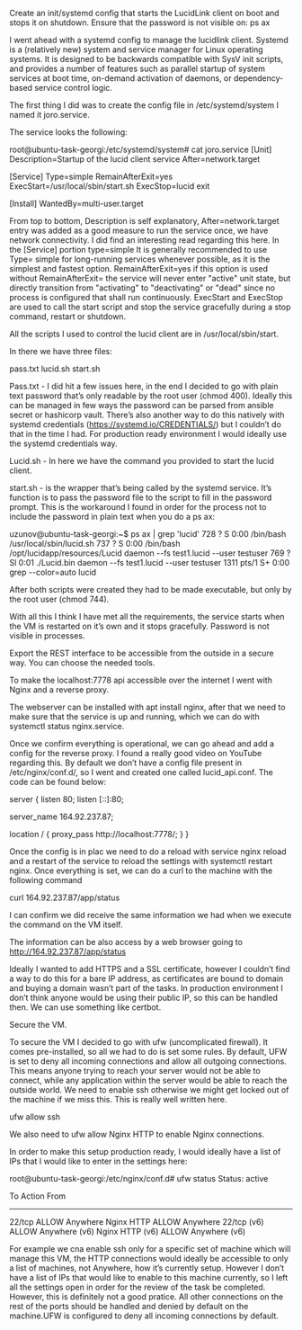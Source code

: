 Create an init/systemd config that starts the LucidLink client on boot and stops it on shutdown. Ensure that the password is not visible on: ps ax

I went ahead with a systemd config to manage the lucidlink client. Systemd is a (relatively new) system and service manager for Linux operating systems. It is designed to be backwards compatible with SysV init scripts, and provides a number of features such as parallel startup of system services at boot time, on-demand activation of daemons, or dependency-based service control logic.

The first thing I did was to create the config file in /etc/systemd/system I named it joro.service.

The service looks the following:

root@ubuntu-task-georgi:/etc/systemd/system# cat joro.service
[Unit]
Description=Startup of the lucid client service
After=network.target

[Service]
Type=simple
RemainAfterExit=yes
ExecStart=/usr/local/sbin/start.sh
ExecStop=lucid exit


[Install]
WantedBy=multi-user.target


From top to bottom, Description is self explanatory, After=network.target entry was added as a good measure to run the service once, we have network connectivity. I did find an interesting read regarding this here. In the [Service] portion type=simple It is generally recommended to use Type= simple for long-running services whenever possible, as it is the simplest and fastest option. RemainAfterExit=yes if this option is used without RemainAfterExit= the service will never enter "active" unit state, but directly transition from "activating" to "deactivating" or "dead" since no process is configured that shall run continuously. ExecStart and ExecStop are used to call the start script and stop the service gracefully during a stop command, restart or shutdown.

All the scripts I used to control the lucid client are in /usr/local/sbin/start.

In there we have three files:

pass.txt 
lucid.sh
start.sh

Pass.txt - I did hit a few issues here, in the end I decided to go with plain text password that’s only readable by the root user (chmod 400). Ideally this can be managed in few ways the password can be parsed from ansible secret or hashicorp vault. There’s also another way to do this natively with systemd credentials (https://systemd.io/CREDENTIALS/) but I couldn’t do that in the time I had. For production ready environment I would ideally use the systemd credentials way.

Lucid.sh - In here we have the command you provided to start the lucid client.

start.sh - is the wrapper that’s being called by the systemd service. It’s function is to pass the password file to the script to fill in the password prompt. This is the workaround I found in order for the process not to include the password in plain text when you do a ps ax:

uzunov@ubuntu-task-georgi:~$ ps ax | grep 'lucid'
    728 ?        S      0:00 /bin/bash /usr/local/sbin/lucid.sh
    737 ?        S      0:00 /bin/bash /opt/lucidapp/resources/Lucid daemon --fs test1.lucid --user testuser
    769 ?        Sl     0:01 ./Lucid.bin daemon --fs test1.lucid --user testuser
   1311 pts/1    S+     0:00 grep --color=auto lucid
  

After both scripts were created they had to be made executable, but only by the root user (chmod 744).

With all this I think I have met all the requirements, the service starts when the VM is restarted on it’s own and it stops gracefully. Password is not visible in processes.



Export the REST interface to be accessible from the outside in a secure way. You can choose the needed tools.

To make the localhost:7778 api accessible over the internet I went with Nginx and a reverse proxy.

The webserver can be installed with apt install nginx, after that we need to make sure that the service is up and running, which we can do with systemctl status nginx.service.

Once we confirm everything is operational, we can go ahead and add a config for the reverse proxy. I found a really good video on YouTube regarding this. By default we don’t have a config file present in /etc/nginx/conf.d/, so I went and created one called lucid_api.conf. The code can be found below:

server {
  listen 80;
  listen [::]:80;

  server_name 164.92.237.87;

  location / {
      proxy_pass http://localhost:7778/;
  }
}


Once the config is in plac we need to do a reload with service nginx reload and a restart of the service to reload the settings with systemctl restart nginx. Once everything is set, we can do a curl to the machine with the following command 

curl 164.92.237.87/app/status

I can confirm we did receive the same information we had when we execute the command on the VM itself.

The information can be also access by a web browser going to http://164.92.237.87/app/status

Ideally I wanted to add HTTPS and a SSL certificate, however I couldn’t find a way to do this for a bare IP address, as certificates are bound to domain and buying a domain wasn’t part of the tasks. In production environment I don’t think anyone would be using their public IP, so this can be handled then. We can use something like certbot.

Secure the VM.

To secure the VM I decided to go with ufw (uncomplicated firewall). It comes pre-installed, so all we had to do is set some rules. By default, UFW is set to deny all incoming connections and allow all outgoing connections. This means anyone trying to reach your server would not be able to connect, while any application within the server would be able to reach the outside world. We need to enable ssh otherwise we might get locked out of the machine if we miss this. This is really well written here.

ufw allow ssh

We also need to ufw allow Nginx HTTP to enable Nginx connections.

In order to make this setup production ready, I would ideally have a list of IPs that I would like to enter in the settings here:

root@ubuntu-task-georgi:/etc/nginx/conf.d# ufw status
Status: active

To                         Action      From
--                         ------      ----
22/tcp                     ALLOW       Anywhere
Nginx HTTP                 ALLOW       Anywhere
22/tcp (v6)                ALLOW       Anywhere (v6)
Nginx HTTP (v6)            ALLOW       Anywhere (v6)

For example we cna enable ssh only for a specific set of machine which will manage this VM, the HTTP connections would ideally be accessible to only a list of machines, not Anywhere, how it’s currently setup. However I don’t have a list of IPs that would like to enable to this machine currently, so I left all the settings open in order for the review of the task be completed. However, this is definitely not a good pratice. All other connections on the rest of the ports should be handled and denied by default on the machine.UFW is configured to deny all incoming connections by default.
